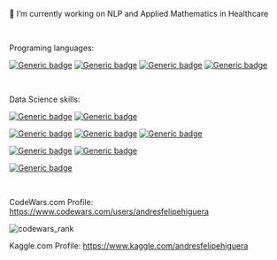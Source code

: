 <!-- - 
-  💬 Ask me about Teaching -->

🔭 I’m currently working on NLP and Applied Mathematics in Healthcare

<br>

Programing languages:

[![Generic badge](https://img.shields.io/badge/Python--GREEN.svg)](https://shields.io/)
[![Generic badge](https://img.shields.io/badge/SQL--green.svg)](https://shields.io/)
[![Generic badge](https://img.shields.io/badge/NodeRED--orange.svg)](https://shields.io/)
[![Generic badge](https://img.shields.io/badge/R--orange.svg)](https://shields.io/)



<!-- [![Generic badge](https://img.shields.io/badge/JavaScript--red.svg)](https://shields.io/) -->

<br>

Data Science skills:

[![Generic badge](https://img.shields.io/badge/AWS--green.svg)](https://shields.io/)
[![Generic badge](https://img.shields.io/badge/Azure--green.svg)](https://shields.io/)

[![Generic badge](https://img.shields.io/badge/PowerBI--GREEN.svg)](https://shields.io/)
[![Generic badge](https://img.shields.io/badge/Applied%20Mathematics--GREEN.svg)](https://shields.io/)
[![Generic badge](https://img.shields.io/badge/Machine%20Learning--GREEN.svg)](https://shields.io/)

[![Generic badge](https://img.shields.io/badge/PySpark--green.svg)](https://shields.io/)
[![Generic badge](https://img.shields.io/badge/Natural%20Language%20Processing--green.svg)](https://shields.io/)

[![Generic badge](https://img.shields.io/badge/Flask--orange.svg)](https://shields.io/)
<!-- ![](https://img.shields.io/badge/Code-Python-informational?style=flat&logo=python&logoColor=white&color=2CD4A7) -->

<!-- [![Top Langs](https://github-readme-stats.vercel.app/api/top-langs/?username=andresfelipehiguera&layout=compact)](https://github.com/andresfelipehiguera/github-readme-stats) -->
<br>

CodeWars.com Profile: https://www.codewars.com/users/andresfelipehiguera

![codewars_rank](https://www.codewars.com/users/andresfelipehiguera/badges/large)

Kaggle.com Profile: https://www.kaggle.com/andresfelipehiguera

<br>

<!--
**andresfelipehiguera/andresfelipehiguera** is a ✨ _special_ ✨ repository because its `README.md` (this file) appears on your GitHub profile.

Here are some ideas to get you started:

- 🔭 I’m currently working on ...
- 🌱 I’m currently learning ...
-
- 👯 I’m looking to collaborate on ...
- 🤔 I’m looking for help with ...
- 💬 Ask me about ...
- 📫 How to reach me: ...
- 😄 Pronouns: ...
- ⚡ Fun fact: ...
-->
